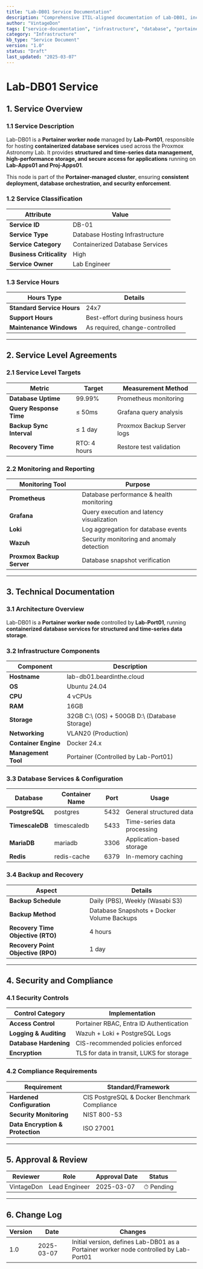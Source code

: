 ```yaml
---
title: "Lab-DB01 Service Documentation"
description: "Comprehensive ITIL-aligned documentation of Lab-DB01, including infrastructure, security policies, and service management details."
author: "VintageDon"
tags: ["service-documentation", "infrastructure", "database", "portainer", "docker"]
category: "Infrastructure"
kb_type: "Service Document"
version: "1.0"
status: "Draft"
last_updated: "2025-03-07"
---
```


# **Lab-DB01 Service**  

## **1. Service Overview**  

### **1.1 Service Description**  

Lab-DB01 is a **Portainer worker node** managed by **Lab-Port01**, responsible for hosting **containerized database services** used across the Proxmox Astronomy Lab. It provides **structured and time-series data management, high-performance storage, and secure access for applications** running on **Lab-Apps01 and Proj-Apps01**.

This node is part of the **Portainer-managed cluster**, ensuring **consistent deployment, database orchestration, and security enforcement**.

### **1.2 Service Classification**  

| **Attribute**       | **Value** |
|---------------------|-----------|
| **Service ID**     | DB-01 |
| **Service Type**   | Database Hosting Infrastructure |
| **Service Category** | Containerized Database Services |
| **Business Criticality** | High |
| **Service Owner**  | Lab Engineer |

### **1.3 Service Hours**  

| **Hours Type** | **Details** |
|---------------|------------|
| **Standard Service Hours** | 24x7 |
| **Support Hours** | Best-effort during business hours |
| **Maintenance Windows** | As required, change-controlled |

---

## **2. Service Level Agreements**  

### **2.1 Service Level Targets**  

| **Metric** | **Target** | **Measurement Method** |
|------------|----------|------------------------|
| **Database Uptime** | 99.99% | Prometheus monitoring |
| **Query Response Time** | ≤ 50ms | Grafana query analysis |
| **Backup Sync Interval** | ≤ 1 day | Proxmox Backup Server logs |
| **Recovery Time** | RTO: 4 hours | Restore test validation |

### **2.2 Monitoring and Reporting**  

| **Monitoring Tool** | **Purpose** |
|---------------------|------------|
| **Prometheus** | Database performance & health monitoring |
| **Grafana** | Query execution and latency visualization |
| **Loki** | Log aggregation for database events |
| **Wazuh** | Security monitoring and anomaly detection |
| **Proxmox Backup Server** | Database snapshot verification |

---

## **3. Technical Documentation**  

### **3.1 Architecture Overview**  

Lab-DB01 is a **Portainer worker node** controlled by **Lab-Port01**, running **containerized database services for structured and time-series data storage**.

### **3.2 Infrastructure Components**  

| **Component** | **Description** |
|--------------|----------------|
| **Hostname** | lab-db01.beardinthe.cloud |
| **OS** | Ubuntu 24.04 |
| **CPU** | 4 vCPUs |
| **RAM** | 16GB |
| **Storage** | 32GB C:\ (OS) + 500GB D:\ (Database Storage) |
| **Networking** | VLAN20 (Production) |
| **Container Engine** | Docker 24.x |
| **Management Tool** | Portainer (Controlled by Lab-Port01) |

### **3.3 Database Services & Configuration**  

| **Database** | **Container Name** | **Port** | **Usage** |
|-------------|----------------|------|---------------|
| **PostgreSQL** | postgres | 5432 | General structured data |
| **TimescaleDB** | timescaledb | 5433 | Time-series data processing |
| **MariaDB** | mariadb | 3306 | Application-based storage |
| **Redis** | redis-cache | 6379 | In-memory caching |

### **3.4 Backup and Recovery**  

| **Aspect** | **Details** |
|------------|------------|
| **Backup Schedule** | Daily (PBS), Weekly (Wasabi S3) |
| **Backup Method** | Database Snapshots + Docker Volume Backups |
| **Recovery Time Objective (RTO)** | 4 hours |
| **Recovery Point Objective (RPO)** | 1 day |

---

## **4. Security and Compliance**  

### **4.1 Security Controls**  

| **Control Category** | **Implementation** |
|----------------------|-------------------|
| **Access Control** | Portainer RBAC, Entra ID Authentication |
| **Logging & Auditing** | Wazuh + Loki + PostgreSQL Logs |
| **Database Hardening** | CIS-recommended policies enforced |
| **Encryption** | TLS for data in transit, LUKS for storage |

### **4.2 Compliance Requirements**  

| **Requirement** | **Standard/Framework** |
|----------------|----------------------|
| **Hardened Configuration** | CIS PostgreSQL & Docker Benchmark Compliance |
| **Security Monitoring** | NIST 800-53 |
| **Data Encryption & Protection** | ISO 27001 |

---

## **5. Approval & Review**  

| **Reviewer** | **Role** | **Approval Date** | **Status** |
|-------------|---------|------------------|------------|
| VintageDon | Lead Engineer | 2025-03-07 | ⏱ Pending |

---

## **6. Change Log**  

| **Version** | **Date** | **Changes** |
|------------|---------|-------------|
| 1.0 | 2025-03-07 | Initial version, defines Lab-DB01 as a Portainer worker node controlled by Lab-Port01 |
